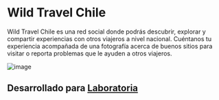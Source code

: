 # Wild Travel Chile

Wild Travel Chile es una red social donde podrás descubrir, explorar y compartir experiencias con otros viajeros a nivel nacional. Cuéntanos tu experiencia acompañada de una fotografía acerca de buenos sitios para visitar o reporta problemas que le ayuden a otros viajeros. 

![image](https://user-images.githubusercontent.com/32300021/37881052-50521412-3068-11e8-9a21-325e88a27685.png)

## Desarrollado para [Laboratoria](http://www.laboratoria.la)
